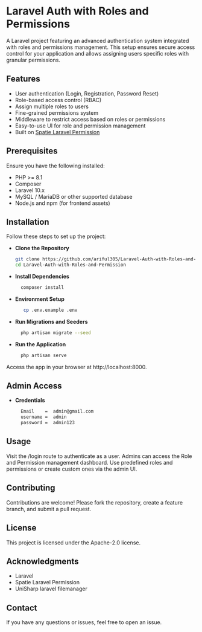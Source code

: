 # Laravel Auth with Roles and Permissions

A Laravel project featuring an advanced authentication system integrated with roles and permissions management. This setup ensures secure access control for your application and allows assigning users specific roles with granular permissions.

## Features
- User authentication (Login, Registration, Password Reset)
- Role-based access control (RBAC)
- Assign multiple roles to users
- Fine-grained permissions system
- Middleware to restrict access based on roles or permissions
- Easy-to-use UI for role and permission management
- Built on [Spatie Laravel Permission](https://spatie.be/docs/laravel-permission/)

## Prerequisites
Ensure you have the following installed:
- PHP >= 8.1
- Composer
- Laravel 10.x
- MySQL / MariaDB or other supported database
- Node.js and npm (for frontend assets)

## Installation
Follow these steps to set up the project:

-  **Clone the Repository**
   ```bash
   git clone https://github.com/ariful305/Laravel-Auth-with-Roles-and-Permission.git
   cd Laravel-Auth-with-Roles-and-Permission
   ```
- **Install Dependencies**
  ```bash
    composer install   
  ```
- **Environment Setup**
  ```bash
     cp .env.example .env
  ```
- **Run Migrations and Seeders**
  ```bash
    php artisan migrate --seed
  ```
- **Run the Application**
  ```bash
    php artisan serve
  ```

Access the app in your browser at http://localhost:8000.

## Admin Access

- **Credentials**
  ```bash
    Email    =  admin@gmail.com
    username =  admin
    password =  admin123
  ```

## Usage
Visit the /login route to authenticate as a user.
Admins can access the Role and Permission management dashboard.
Use predefined roles and permissions or create custom ones via the admin UI.

## Contributing
Contributions are welcome! Please fork the repository, create a feature branch, and submit a pull request.

## License
This project is licensed under the Apache-2.0 license.

## Acknowledgments
- Laravel
- Spatie Laravel Permission
- UniSharp laravel filemanager

## Contact
If you have any questions or issues, feel free to open an issue.
